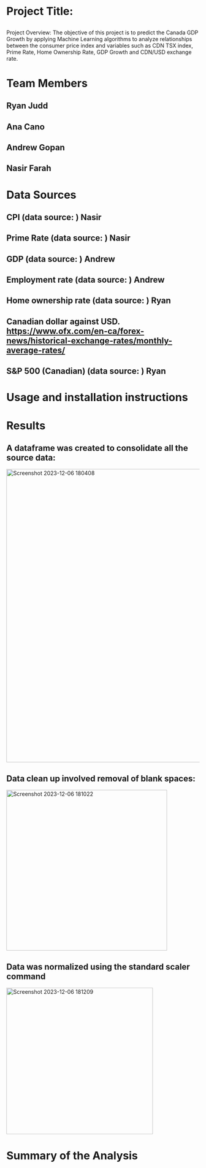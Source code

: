 # Project Title:  
## 
Project Overview: The objective of this project is to predict the Canada GDP Growth by applying Machine Learning algorithms to analyze relationships between the consumer price index and variables such as CDN TSX index, Prime Rate, Home Ownership Rate, GDP Growth and CDN/USD exchange rate.


# Team Members
## Ryan Judd
## Ana Cano
## Andrew Gopan
## Nasir Farah

# Data Sources
## CPI (data source:  ) Nasir
## Prime Rate (data source: ) Nasir
## GDP (data source: ) Andrew
## Employment rate (data source: ) Andrew
## Home ownership rate (data source: ) Ryan
## Canadian dollar against USD. https://www.ofx.com/en-ca/forex-news/historical-exchange-rates/monthly-average-rates/ 
## S&P 500 (Canadian) (data source: ) Ryan

# Usage and installation instructions

# Results
## A dataframe was created to consolidate all the source data:
<img width="765" alt="Screenshot 2023-12-06 180408" src="https://github.com/ahcano/Project_2_machine_learning/assets/141194281/102c12e8-f6dc-4cfa-ab1e-2d7608c04a7c">

## Data clean up involved removal of blank spaces:
<img width="419" alt="Screenshot 2023-12-06 181022" src="https://github.com/ahcano/Project_2_machine_learning/assets/141194281/463306da-6a26-4048-adeb-aa95f692d7c6">

## Data was normalized using the standard scaler command
<img width="382" alt="Screenshot 2023-12-06 181209" src="https://github.com/ahcano/Project_2_machine_learning/assets/141194281/845d165f-6e3a-4e1b-938e-8b79e0b120ac">


# Summary of the Analysis
